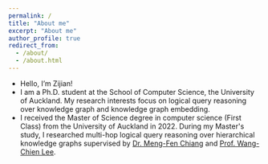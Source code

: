 ```yaml
---
permalink: /
title: "About me"
excerpt: "About me"
author_profile: true
redirect_from: 
  - /about/
  - /about.html
---
```


* Hello, I’m Zijian!
* I am a Ph.D. student at the School of Computer Science, the University of Auckland. My research interests focus on logical query reasoning over knowledge graph and knowledge graph embedding.
* I received the Master of Science degree in computer science (First Class) from the University of Auckland in 2022. During my Master's study, I researched multi-hop logical query reasoning over hierarchical knowledge graphs supervised by [Dr. Meng-Fen Chiang](https://ankechiang.github.io/) and [Prof. Wang-Chien Lee](https://sites.psu.edu/wlee/).
